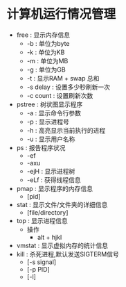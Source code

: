 # 计算机运行情况管理
- free : 显示内存信息
    - -b : 单位为byte
    - -k : 单位为KB
    - -m : 单位为MB
    - -g : 单位为GB
    - -t : 显示RAM + swap 总和
    - -s delay : 设置多少秒刷新一次
    - -c count : 设置刷新次数
- pstree : 树状图显示程序
    - -a : 显示命令行参数
    - -p : 显示进程号
    - -h : 高亮显示当前执行的进程
    - -u : 显示用户名称
- ps : 报告程序状况
    - -ef
    - -axu
    - -ejH : 显示进程树
    - -eLf : 获得线程信息
- pmap : 显示程序的内存信息
    - [pid]
- stat : 显示文件/文件夹的详细信息
    - [file/directory]
- top : 显示进程信息
    - 操作
        - alt + hjkl
- vmstat : 显示虚拟内存的统计信息
- kill : 杀死进程,默认发送SIGTERM信号
    - [-s signal]
    - [-p PID]
    - [-l]
